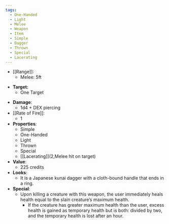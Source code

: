 ```yaml
---
tags:
  - One-Handed
  - Light
  - Melee
  - Weapon
  - Item
  - Simple
  - Dagger
  - Thrown
  - Special
  - Lacerating
---
```

* [[Range]]:
	* Melee: 5ft
- **Target:**
	- One Target
* __Damage__:
	* 1d4 + DEX piercing
* [[Rate of Fire]]:
	* 1
* __Properties__:
	* Simple
	* One-Handed
	* Light
	* Thrown
	* Special
	* [[Lacerating]](2,Melee hit on target)
* **Value**:
	* 225 credits
* **Looks**:
	* It is a Japanese kunai dagger with a cloth-bound handle that ends in a ring.
* **Special**:
	* Upon killing a creature with this weapon, the user immediately heals health equal to the slain creature’s maximum health.
		* If the creature has greater maximum health than the user, excess health is gained as temporary health but is both: divided by two, and the temporary health is lost after an hour.
